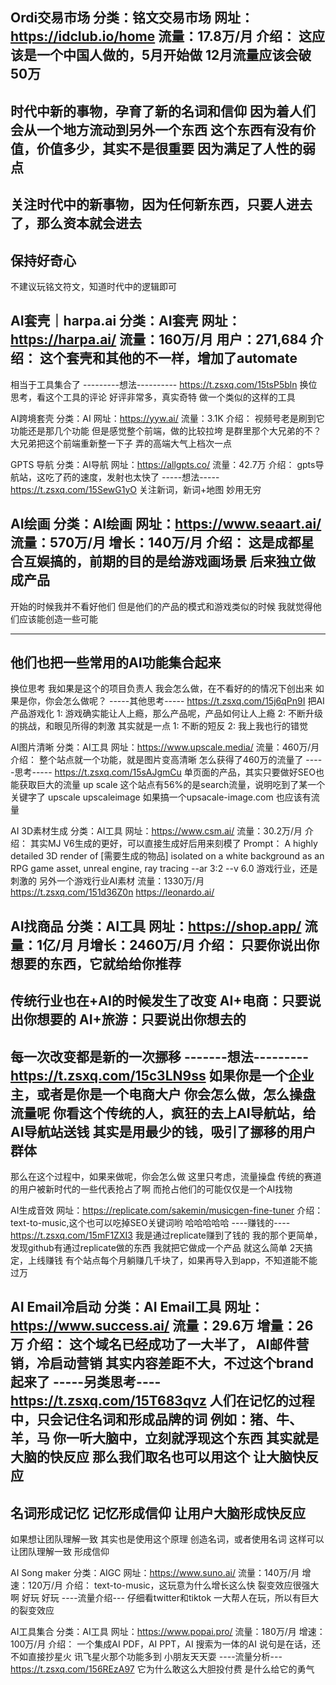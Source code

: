 Ordi交易市场
分类：铭文交易市场
网址：https://idclub.io/home
流量：17.8万/月
介绍：
这应该是一个中国人做的，5月开始做
12月流量应该会破50万
---------------------------
时代中新的事物，孕育了新的名词和信仰
因为着人们会从一个地方流动到另外一个东西
这个东西有没有价值，价值多少，其实不是很重要
因为满足了人性的弱点
---------------------------
关注时代中的新事物，因为任何新东西，只要人进去了，那么资本就会进去
--------------------------
保持好奇心
--------------------------
不建议玩铭文符文，知道时代中的逻辑即可

AI套壳｜harpa.ai
分类：AI套壳
网址：https://harpa.ai/
流量：160万/月
用户：271,684
介绍：
这个套壳和其他的不一样，增加了automate
-----------------
相当于工具集合了
---------想法----------
https://t.zsxq.com/15tsP5bln
换位思考，看这个工具的评论
好评非常多，真实奇特
做一个类似的这样的工具

AI跨境套壳
分类：AI
网址：https://yyw.ai/
流量：3.1K
介绍：
视频号老是刷到它
功能还是那几个功能
但是感觉整个前端，做的比较拉垮
是群里那个大兄弟的不？
大兄弟把这个前端重新整一下子
弄的高端大气上档次一点

GPTS 导航
分类：AI导航
网址：https://allgpts.co/
流量：42.7万
介绍：
gpts导航站，这吃了药的速度，发射也太快了
-----想法-----
https://t.zsxq.com/15SewG1yO
关注新词，新词+地图
妙用无穷

AI绘画
分类：AI绘画
网址：https://www.seaart.ai/
流量：570万/月
增长：140万/月
介绍：
这是成都星合互娱搞的，前期的目的是给游戏画场景
后来独立做成产品
-------------------------
开始的时候我并不看好他们
但是他们的产品的模式和游戏类似的时候
我就觉得他们应该能创造一些可能

-----------------------
他们也把一些常用的AI功能集合起来
-----------------------
换位思考
我如果是这个的项目负责人
我会怎么做，在不看好的的情况下创出来
如果是你，你会怎么做呢？
-----其他思考-----
https://t.zsxq.com/15j6qPn9I
把AI产品游戏化
1: 游戏确实能让人上瘾，那么产品呢，产品如何让人上瘾
2: 不断升级的挑战，和眼见所得的刺激
其实就是一点
1: 不断的短反
2: 我上我也行的错觉


AI图片清晰
分类：AI工具
网址：https://www.upscale.media/
流量：460万/月
介绍：
整个站点就一个功能，就是图片变高清晰
怎么获得了460万的流量了
-----思考-----
https://t.zsxq.com/15sAJgmCu
单页面的产品，其实只要做好SEO也能获取巨大的流量
up scale
这个站点有56%的是search流量，说明吃到了某一个关键字了
upscale upscaleimage
如果搞一个upsacale-image.com 也应该有流量

AI 3D素材生成
分类：AI工具
网址：https://www.csm.ai/
流量：30.2万/月
介绍：
其实MJ V6生成的更好，可以直接生成好后用来刻模了
Prompt：
A highly detailed 3D render of [需要生成的物品] isolated on a white background as an RPG game asset, unreal engine, ray tracing --ar 3:2 --v 6.0
游戏行业，还是刺激的
另外一个游戏行业AI素材
流量：1330万/月
https://t.zsxq.com/151d36Z0n
https://leonardo.ai/


AI找商品
分类：AI工具
网址：https://shop.app/
流量：1亿/月
月增长：2460万/月
介绍：
只要你说出你想要的东西，它就给给你推荐
-------------------------------
传统行业也在+AI的时候发生了改变
AI+电商：只要说出你想要的
AI+旅游：只要说出你想去的
-------------------------------
每一次改变都是新的一次挪移
-------想法---------
https://t.zsxq.com/15c3LN9ss
如果你是一个企业主，或者是你是一个电商大户
你会怎么做，怎么操盘流量呢
你看这个传统的人，疯狂的去上AI导航站，给AI导航站送钱
其实是用最少的钱，吸引了挪移的用户群体
--------------------
那么在这个过程中，如果来做呢，你会怎么做
这里只考虑，流量操盘
传统的赛道的用户被新时代的一些代表抢占了啊
而抢占他们的可能仅仅是一个AI找物


AI生成音效
网址：https://replicate.com/sakemin/musicgen-fine-tuner
介绍：
text-to-music,这个也可以吃掉SEO关键词哟
哈哈哈哈哈
----赚钱的----
https://t.zsxq.com/15mF1ZXI3
我是通过replicate赚到了钱的
我的那个更简单，发现github有通过replicate做的东西
我就把它做成一个产品
就这么简单
2天搞定，上线赚钱
有个站点每个月躺赚几千块了，如果再导入到app，不知道能不能过万

AI Email冷启动
分类：AI Email工具
网址：https://www.success.ai/
流量：29.6万
增量：26万
介绍：
这个域名已经成功了一大半了，
AI邮件营销，冷启动营销
其实内容差距不大，不过这个brand起来了
-----另类思考----
https://t.zsxq.com/15T683qvz
人们在记忆的过程中，只会记住名词和形成品牌的词
例如：猪、牛、羊，马
你一听大脑中，立刻就浮现这个东西
其实就是大脑的快反应
那么我们取名也可以用这个
让大脑快反应
----------------
名词形成记忆
记忆形成信仰
让用户大脑形成快反应
----------------
如果想让团队理解一致
其实也是使用这个原理
创造名词，或者使用名词
这样可以让团队理解一致
形成信仰

AI Song maker
分类：AIGC
网址：https://www.suno.ai/
流量：140万/月
增速：120万/月
介绍：
text-to-music，这玩意为什么增长这么快
裂变效应很强大啊
好玩
好玩
----流量介绍---
仔细看twitter和tiktok
一大帮人在玩，所以有巨大的裂变效应

AI工具集合
分类：AI工具
网址：https://www.popai.pro/
流量：180万/月
增速：100万/月
介绍：
一个集成AI PDF，AI PPT，AI 搜索为一体的AI
说句是在话，还不如直接抄星火
讯飞星火那个功能多到
小朋友天天耍
----流量分析---
https://t.zsxq.com/156REzA97
它为什么敢这么大胆投付费
是什么给它的勇气